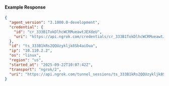<!-- Code generated for API Clients. DO NOT EDIT. -->

#### Example Response

```json
{
  "agent_version": "3.1000.0-development",
  "credential": {
    "id": "cr_333B1TokDlhcWCRMueawtJEXdeU",
    "uri": "https://api.ngrok.com/credentials/cr_333B1TokDlhcWCRMueawtJEXdeU"
  },
  "id": "ts_333B1kRs2QQUzykljk8Sb4aiOua",
  "ip": "10.110.2.2",
  "os": "linux",
  "region": "us",
  "started_at": "2025-09-22T10:07:42Z",
  "transport": "ngrok/2",
  "uri": "https://api.ngrok.com/tunnel_sessions/ts_333B1kRs2QQUzykljk8Sb4aiOua"
}
```
